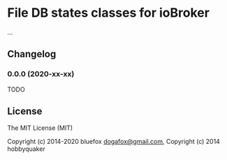 # File DB states classes for ioBroker
...

## Changelog

### 0.0.0 (2020-xx-xx)
TODO


## License
The MIT License (MIT)

Copyright (c) 2014-2020 bluefox <dogafox@gmail.com>,
Copyright (c) 2014      hobbyquaker
